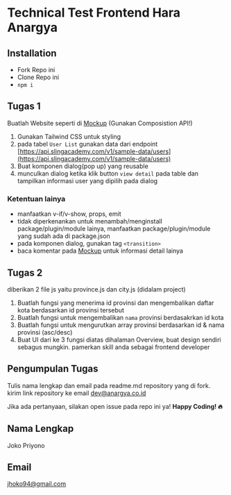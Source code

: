 # Technical Test Frontend Hara Anargya

## Installation

- Fork Repo ini
- Clone Repo ini
- `npm i`

## Tugas 1

Buatlah Website seperti di [Mockup](https://www.figma.com/file/YPQ5iCEvLc2CTGVSaTKD8M/Untitled?type=design&mode=design&t=VpTQHHG6PqegCa7B-0) (Gunakan Composistion API!)

1. Gunakan Tailwind CSS untuk styling
2. pada tabel `User List` gunakan data dari endpoint [https://api.slingacademy.com/v1/sample-data/users](https://api.slingacademy.com/v1/sample-data/users)
3. Buat komponen dialog(pop up) yang reusable
4. munculkan dialog ketika klik button `view detail` pada table dan tampilkan informasi user yang dipilih pada dialog

### Ketentuan lainya

- manfaatkan v-if/v-show, props, emit
- tidak diperkenankan untuk menambah/menginstall package/plugin/module lainya, manfaatkan package/plugin/module yang sudah ada di package.json
- pada komponen dialog, gunakan tag `<transition>`
- baca komentar pada [Mockup](https://www.figma.com/file/YPQ5iCEvLc2CTGVSaTKD8M/Untitled?type=design&mode=design&t=VpTQHHG6PqegCa7B-0) untuk informasi detail lainya

## Tugas 2

diberikan 2 file js yaitu province.js dan city.js (didalam project)

1. Buatlah fungsi yang menerima id provinsi dan mengembalikan daftar kota berdasarkan id provinsi tersebut
2. Buatlah fungsi untuk mengembalikan `nama` provinsi berdasakrkan id kota
3. Buatlah fungsi untuk mengurutkan array provinsi berdasarkan id & nama provinsi (asc/desc)
4. Buat UI dari ke 3 fungsi diatas dihalaman Overview, buat design sendiri sebagus mungkin. pamerkan skill anda sebagai frontend developer

## Pengumpulan Tugas

Tulis nama lengkap dan email pada readme.md repository yang di fork.
kirim link repository ke email [dev@anargya.co.id]()

Jika ada pertanyaan, silakan open issue pada repo ini ya!
<b>Happy Coding! 🔥</b>

## Nama Lengkap

Joko Priyono

## Email

jhoko94@gmail.com
